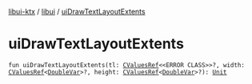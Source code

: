 [libui-ktx](../index.md) / [libui](index.md) / [uiDrawTextLayoutExtents](./ui-draw-text-layout-extents.md)

# uiDrawTextLayoutExtents

`fun uiDrawTextLayoutExtents(tl: `[`CValuesRef`](../kotlinx.cinterop/-c-values-ref/index.md)`<<ERROR CLASS>>?, width: `[`CValuesRef`](../kotlinx.cinterop/-c-values-ref/index.md)`<`[`DoubleVar`](../kotlinx.cinterop/-double-var.md)`>?, height: `[`CValuesRef`](../kotlinx.cinterop/-c-values-ref/index.md)`<`[`DoubleVar`](../kotlinx.cinterop/-double-var.md)`>?): `[`Unit`](https://kotlinlang.org/api/latest/jvm/stdlib/kotlin/-unit/index.html)